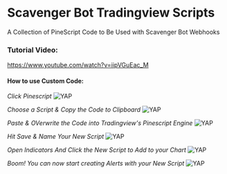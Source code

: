 # Scavenger Bot Tradingview Scripts
A Collection of PineScript Code to Be Used with Scavenger Bot Webhooks

### Tutorial Video:
https://www.youtube.com/watch?v=iipVGuEac_M

#### How to use Custom Code:
*Click Pinescript*
<img alt="YAP" src="https://i.imgur.com/m8Gc8w9.png">

*Choose a Script & Copy the Code to Clipboard*
<img alt="YAP" src="https://i.imgur.com/EICaxWd.png">

*Paste & OVerwrite the Code into Tradingview's Pinescript Engine*
<img alt="YAP" src="https://i.imgur.com/z0urSoX.png">

*Hit Save & Name Your New Script*
<img alt="YAP" src="https://i.imgur.com/is6FG2V.png">

*Open Indicators And Click the New Script to Add to your Chart*
<img alt="YAP" src="https://i.imgur.com/1EI6Pt2.png">

*Boom! You can now start creating Alerts with your New Script*
<img alt="YAP" src="https://i.imgur.com/5BM48f6.png">

